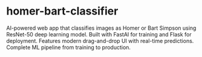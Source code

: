 # homer-bart-classifier
AI-powered web app that classifies images as Homer or Bart Simpson using ResNet-50 deep learning model. Built with FastAI for training and Flask for deployment. Features modern drag-and-drop UI with real-time predictions. Complete ML pipeline from training to production.
